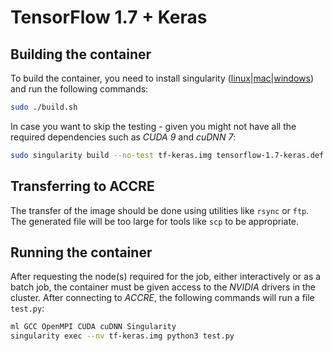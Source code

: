 # TensorFlow 1.7 + Keras

## Building the container

To build the container, you need to install singularity ([linux](https://singularity.lbl.gov/install-linux)|[mac](https://singularity.lbl.gov/install-mac)|[windows](https://singularity.lbl.gov/install-linux)) and run the following commands:

```bash
sudo ./build.sh
```

In case you want to skip the testing - given you might not have all the required dependencies such as _CUDA 9_ and _cuDNN 7_: 

```bash
sudo singularity build --no-test tf-keras.img tensorflow-1.7-keras.def
```

## Transferring to ACCRE

The transfer of the image should be done using utilities like `rsync` or `ftp`. The generated file will be too large for tools like `scp` to be appropriate. 

## Running the container 

After requesting the node(s) required for the job, either interactively or as a batch job, the container must be given access to the _NVIDIA_ drivers in the cluster. After connecting to _ACCRE_, the following commands will run a file `test.py`:

```bash
ml GCC OpenMPI CUDA cuDNN Singularity
singularity exec --nv tf-keras.img python3 test.py
```